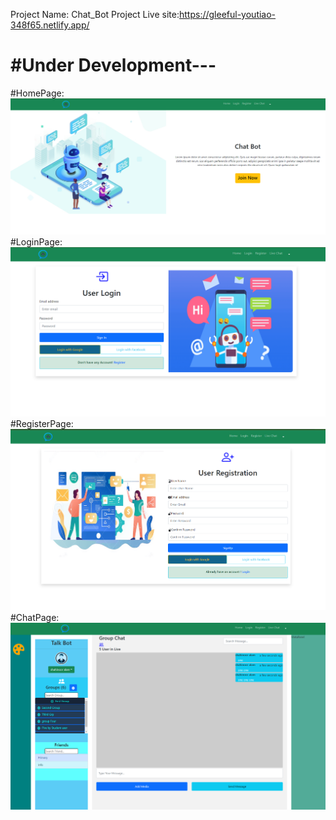 Project Name: Chat_Bot
Project Live site:https://gleeful-youtiao-348f65.netlify.app/
<!-- <==============> -->
#Under Development---
=========================
#HomePage:
![HomePage](https://github.com/shahinooriatc/ChatBot/blob/89e3f91600b76a2252f299e21db525e1a39cf837/src/Assets/ReviewImages/chatbot%20home%20page.PNG)
#LoginPage:
![LoginPage](https://github.com/shahinooriatc/ChatBot/blob/89e3f91600b76a2252f299e21db525e1a39cf837/src/Assets/ReviewImages/chatbot%20login%20page.PNG)
#RegisterPage:
![RegisterPage](https://github.com/shahinooriatc/ChatBot/blob/89e3f91600b76a2252f299e21db525e1a39cf837/src/Assets/ReviewImages/chatbot%20register%20page.PNG)
#ChatPage:
![ChatPage](https://github.com/shahinooriatc/ChatBot/blob/89e3f91600b76a2252f299e21db525e1a39cf837/src/Assets/ReviewImages/chatbot%20chat%20page.PNG)
